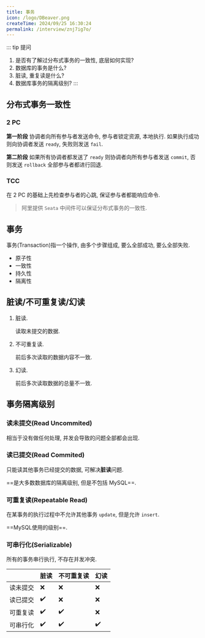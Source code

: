 ```yaml
---
title: 事务
icon: /logo/DBeaver.png
createTime: 2024/09/25 16:30:24
permalink: /interview/znj7ig7o/
---
```

::: tip 提问
1. 是否有了解过分布式事务的一致性, 底层如何实现?
2. 数据库的事务是什么?
3. 脏读, 重复读是什么?
4. 数据库事务的隔离级别?
:::
## 分布式事务一致性
### 2 PC
**第一阶段**
协调者向所有参与者发送命令, 参与者锁定资源, 本地执行. 如果执行成功则向协调者发送 `ready`, 失败则发送 `fail`.

**第二阶段**
如果所有协调者都发送了 `ready` 则协调者向所有参与者发送 `commit`, 否则发送 `rollback` 全部参与者都进行回退.

### TCC
在 2 PC 的基础上先检查参与者的心跳, 保证参与者都能响应命令.

> 阿里提供 `Seata` 中间件可以保证分布式事务的一致性.

## 事务
事务(Transaction)指一个操作, 由多个步骤组成, 要么全部成功, 要么全部失败.

- 原子性
- 一致性
- 持久性
- 隔离性

## 脏读/不可重复读/幻读
1. 脏读.

   读取未提交的数据.
2. 不可重复读.

   前后多次读取的数据内容不一致.

3. 幻读.

   前后多次读取数据的总量不一致.

## 事务隔离级别
### 读未提交(Read Uncommited)
相当于没有做任何处理, 并发会导致的问题全部都会出现.

### 读已提交(Read Commited)
只能读其他事务已经提交的数据, 可解决**脏读**问题.

==是大多数数据库的隔离级别, 但是不包括 MySQL==.

### 可重复读(Repeatable Read)
在某事务的执行过程中不允许其他事务 `update`, 但是允许 `insert`.

==MySQL使用的级别==.

### 可串行化(Serializable)
所有的事务串行执行, 不存在并发冲突.

|          | 脏读               | 不可重复读         | 幻读               |
| -------- | ------------------ | ------------------ | ------------------ |
| 读未提交 | :x:                | :x:                | :x:                |
| 读已提交 | :heavy_check_mark: | :x:                | :x:                |
| 可重复读 | :heavy_check_mark: | :heavy_check_mark: | :x:                |
| 可串行化 | :heavy_check_mark: | :heavy_check_mark: | :heavy_check_mark: |

